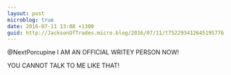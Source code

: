 ```yaml
---
layout: post
microblog: true
date: 2016-07-11 13:08 +1300
guid: http://JacksonOfTrades.micro.blog/2016/07/11/t752293412645195776.html
---
```

@NextPorcupine I AM AN OFFICIAL WRITEY PERSON NOW!

YOU CANNOT TALK TO ME LIKE THAT!
